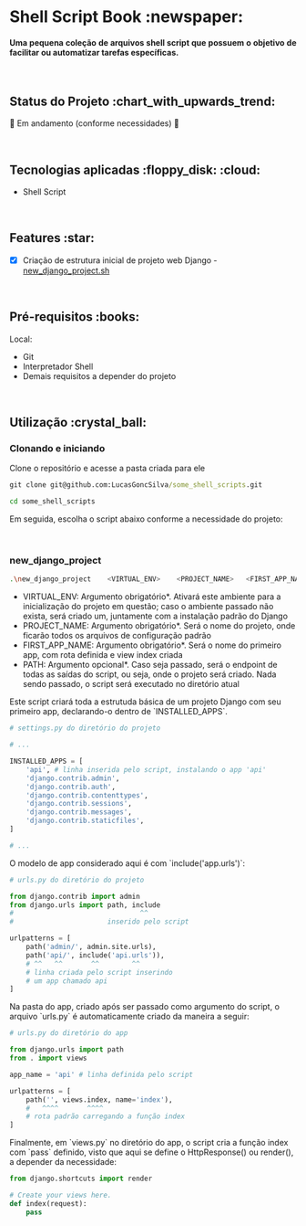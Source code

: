 <h1>Shell Script Book :newspaper: </h1>

<h4 align='justify'>Uma pequena coleção de arquivos shell script que possuem o objetivo de facilitar ou automatizar tarefas específicas.</h4>

<br>

<h2>Status do Projeto :chart_with_upwards_trend: </h2>

:construction: Em andamento (conforme necessidades) :construction:

<br>

<h2>Tecnologias aplicadas :floppy_disk: :cloud: </h2>

<ul>
<li>Shell Script</li>
</ul>

<br>

<h2>Features :star: </h2>

- [x] Criação de estrutura inicial de projeto web Django - [new_django_project.sh](#new_django_project)

<br>

<h2>Pré-requisitos :books: </h2>

Local:
<ul>
<li>Git</li>
<li>Interpretador Shell</li>
<li>Demais requisitos a depender do projeto</li>
</ul>

<br>

<h2>Utilização :crystal_ball: </h2>

<h3>Clonando e iniciando</h3>

Clone o repositório e acesse a pasta criada para ele
```cmd
git clone git@github.com:LucasGoncSilva/some_shell_scripts.git

cd some_shell_scripts

```
Em seguida, escolha o script abaixo conforme a necessidade do projeto:

<br>

<h3>new_django_project</h3>

```bash
.\new_django_project    <VIRTUAL_ENV>    <PROJECT_NAME>   <FIRST_APP_NAME>   <PATH>
```
<ul>
<li>VIRTUAL_ENV: Argumento obrigatório*. Ativará este ambiente para a inicialização do projeto em questão; caso o ambiente passado não exista, será criado um, juntamente com a instalação padrão do Django</li>
<li>PROJECT_NAME: Argumento obrigatório*. Será o nome do projeto, onde ficarão todos os arquivos de configuração padrão</li>
<li>FIRST_APP_NAME: Argumento obrigatório*. Será o nome do primeiro app, com rota definida e view index criada</li>
<li>PATH: Argumento opcional*. Caso seja passado, será o endpoint de todas as saídas do script, ou seja, onde o projeto será criado. Nada sendo passado, o script será executado no diretório atual</li>
</ul>

<p>Este script criará toda a estrutuda básica de um projeto Django com seu primeiro app, declarando-o dentro de `INSTALLED_APPS`.</p>

```python
# settings.py do diretório do projeto

# ...

INSTALLED_APPS = [
    'api', # linha inserida pelo script, instalando o app 'api'
    'django.contrib.admin',
    'django.contrib.auth',
    'django.contrib.contenttypes',
    'django.contrib.sessions',
    'django.contrib.messages',
    'django.contrib.staticfiles',
]

# ...

```

<p>O modelo de app considerado aqui é com `include('app.urls')`:</p>

```python
# urls.py do diretório do projeto

from django.contrib import admin
from django.urls import path, include
#                               ^^
#                       inserido pelo script

urlpatterns = [
    path('admin/', admin.site.urls),
    path('api/', include('api.urls')),
    # ^^   ^^       ^^        ^^
    # linha criada pelo script inserindo
    # um app chamado api
]

```

<p>Na pasta do app, criado após ser passado como argumento do script, o arquivo `urls.py` é automaticamente criado da maneira a seguir:</p>

```python
# urls.py do diretório do app

from django.urls import path
from . import views

app_name = 'api' # linha definida pelo script

urlpatterns = [
    path('', views.index, name='index'),
    #   ^^^^       ^^^^
    # rota padrão carregando a função index
]

```

<p>Finalmente, em `views.py` no diretório do app, o script cria a função index com `pass` definido, visto que aqui se define o HttpResponse() ou render(), a depender da necessidade:</p>

```python
from django.shortcuts import render

# Create your views here.
def index(request):
    pass

```